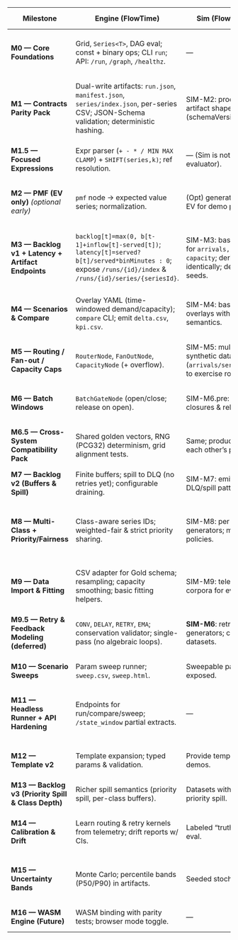 | Milestone                                           | Engine (FlowTime)                                                                                                                                             | Sim (FlowTime-Sim)                                                                                            | UI (FlowTime.UI)                                          | Acceptance (shared)                                                              |
| --------------------------------------------------- | ------------------------------------------------------------------------------------------------------------------------------------------------------------- | ------------------------------------------------------------------------------------------------------------- | --------------------------------------------------------- | -------------------------------------------------------------------------------- |
| **M0 — Core Foundations**                           | Grid, `Series<T>`, DAG eval; const + binary ops; CLI `run`; API: `/run`, `/graph`, `/healthz`.                                                                | —                                                                                                             | Minimal chart reading API/CSV.                            | Deterministic eval, cycle detection; chart shows demand/served.                  |
| **M1 — Contracts Parity Pack**                      | Dual-write artifacts: `run.json`, `manifest.json`, `series/index.json`, per-series CSV; JSON-Schema validation; deterministic hashing.                        | SIM-M2: produce **same** artifact shapes (schemaVersion 1).                                                   | Renders exclusively from artifacts (no bespoke payloads). | CI schema validation; CLI vs API parity; Sim pack consumable by Engine adapters. |
| **M1.5 — Focused Expressions**                      | Expr parser (`+ - * / MIN MAX CLAMP`) + `SHIFT(series,k)`; ref resolution.                                                                                    | — (Sim is not an expr evaluator).                                                                             | Example models; verify SHIFT lag visually.                | SHIFT unit tests; no algebraic loops.                                            |
| **M2 — PMF (EV only)** *(optional early)*           | `pmf` node → expected value series; normalization.                                                                                                            | (Opt) generator matching EV for demo parity.                                                                  | Metadata note: “PMF normalized.”                          | PMF probs sum≈1; expected values match CSV.                                      |
| **M3 — Backlog v1 + Latency + Artifact Endpoints**  | `backlog[t]=max(0, b[t-1]+inflow[t]-served[t])`; `latency[t]=served? b[t]/served*binMinutes : 0`; expose `/runs/{id}/index` & `/runs/{id}/series/{seriesId}`. | SIM-M3: basic generators for `arrivals, served, capacity`; derive `backlog` identically; deterministic seeds. | Run metadata viewer, series picker, conservation badge.   | Conservation holds; div-by-zero safe; artifact endpoints stream correctly.       |
| **M4 — Scenarios & Compare**                        | Overlay YAML (time-windowed demand/capacity); `compare` CLI; emit `delta.csv`, `kpi.csv`.                                                                     | SIM-M4: baseline + overlays with same semantics.                                                              | Overlay editor; side-by-side charts; KPI deltas.          | Overlay invariants; Engine↔Sim compare reproducible.                             |
| **M5 — Routing / Fan-out / Capacity Caps**          | `RouterNode`, `FanOutNode`, `CapacityNode` (+ overflow).                                                                                                      | SIM-M5: multi-path synthetic data (`arrivals/served/overflow`) to exercise routing.                           | Graph visualizer; hover sparklines.                       | Splits sum to 1; overflow computed; path conservation verified.                  |
| **M6 — Batch Windows**                              | `BatchGateNode` (open/close; release on open).                                                                                                                | SIM-M6.pre: periodic closures & releases.                                                                     | Shaded batch window overlays.                             | Visible batch spikes; gate schedule aligns to bins.                              |
| **M6.5 — Cross-System Compatibility Pack**          | Shared golden vectors, RNG (PCG32) determinism, grid alignment tests.                                                                                         | Same; produce/consume each other’s packs in CI.                                                               | Badge in run metadata when cross-validation passes.       | Both sides pass integration suite without code changes.                          |
| **M7 — Backlog v2 (Buffers & Spill)**               | Finite buffers; spill to DLQ (no retries yet); configurable draining.                                                                                         | SIM-M7: emit controlled DLQ/spill patterns.                                                                   | DLQ/spill indicators & area overlays.                     | Conservation with spill; buffer limits enforced.                                 |
| **M8 — Multi-Class + Priority/Fairness**            | Class-aware series IDs; weighted-fair & strict priority sharing.                                                                                              | SIM-M8: per-class generators; mirrored policies.                                                              | Class segmentation controls & legend.                     | Per-class + aggregate conservation; policy conformance under binding capacity.   |
| **M9 — Data Import & Fitting**                      | CSV adapter for Gold schema; resampling; capacity smoothing; basic fitting helpers.                                                                           | SIM-M9: telemetry-like corpora for eval.                                                                      | Telemetry overlay & fit metrics.                          | Bins align post-resample; fitting improves objective on test set.                |
| **M9.5 — Retry & Feedback Modeling** **(deferred)** | `CONV`, `DELAY`, `RETRY`, `EMA`; conservation validator; single-pass (no algebraic loops).                                                                    | **SIM-M6**: retry kernel/echo generators; conservation datasets.                                              | Retry echo viz; conservation diagnostics.                 | Retry volumes match kernels; conservation holds with retries & DLQ.              |
| **M10 — Scenario Sweeps**                           | Param sweep runner; `sweep.csv`, `sweep.html`.                                                                                                                | Sweepable parameters exposed.                                                                                 | Sweep explorer with facets/brush.                         | Reproducible grid; stable KPIs across runs.                                      |
| **M11 — Headless Runner + API Hardening**           | Endpoints for run/compare/sweep; `/state_window` partial extracts.                                                                                            | —                                                                                                             | UI switches to API e2e (no stubs).                        | e2e smoke suite green; windowed extracts bounded and correct.                    |
| **M12 — Template v2**                               | Template expansion; typed params & validation.                                                                                                                | Provide template packs for demos.                                                                             | Template explorer & generated forms.                      | Idempotent expansion; clear validation errors in UI.                             |
| **M13 — Backlog v3 (Priority Spill & Class Depth)** | Richer spill semantics (priority spill, per-class buffers).                                                                                                   | Datasets with controlled priority spill.                                                                      | DLQ vs main queue visuals; class filters.                 | Class-aware spill invariants pass.                                               |
| **M14 — Calibration & Drift**                       | Learn routing & retry kernels from telemetry; drift reports w/ CIs.                                                                                           | Labeled “truth” datasets for eval.                                                                            | Drift dashboard.                                          | Calibration reduces error; drift alerts on synthetic regressions.                |
| **M15 — Uncertainty Bands**                         | Monte Carlo; percentile bands (P50/P90) in artifacts.                                                                                                         | Seeded stochastic variants.                                                                                   | Shaded percentile bands; toggles.                         | Deterministic with fixed seeds; percentile math correct.                         |
| **M16 — WASM Engine (Future)**                      | WASM binding with parity tests; browser mode toggle.                                                                                                          | —                                                                                                             | Run mode switch (Server/WASM).                            | Byte-level parity on golden vectors.                                             |
